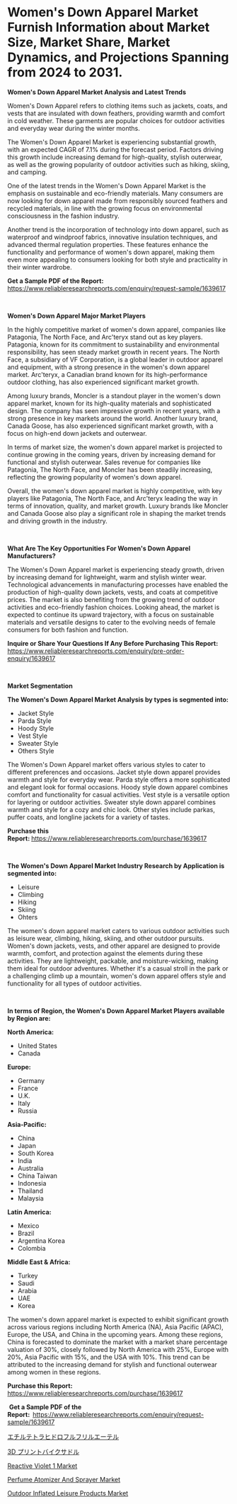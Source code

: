 <p><h1>Women's Down Apparel Market Furnish Information about Market Size, Market Share, Market Dynamics, and Projections Spanning from 2024 to 2031.</h1></p><p><strong>Women's Down Apparel Market Analysis and Latest Trends</strong></p>
<p><p>Women's Down Apparel refers to clothing items such as jackets, coats, and vests that are insulated with down feathers, providing warmth and comfort in cold weather. These garments are popular choices for outdoor activities and everyday wear during the winter months.</p><p>The Women's Down Apparel Market is experiencing substantial growth, with an expected CAGR of 7.1% during the forecast period. Factors driving this growth include increasing demand for high-quality, stylish outerwear, as well as the growing popularity of outdoor activities such as hiking, skiing, and camping.</p><p>One of the latest trends in the Women's Down Apparel Market is the emphasis on sustainable and eco-friendly materials. Many consumers are now looking for down apparel made from responsibly sourced feathers and recycled materials, in line with the growing focus on environmental consciousness in the fashion industry.</p><p>Another trend is the incorporation of technology into down apparel, such as waterproof and windproof fabrics, innovative insulation techniques, and advanced thermal regulation properties. These features enhance the functionality and performance of women's down apparel, making them even more appealing to consumers looking for both style and practicality in their winter wardrobe.</p></p>
<p><strong>Get a Sample PDF of the Report:&nbsp;</strong> <a href="https://www.reliableresearchreports.com/enquiry/request-sample/1639617">https://www.reliableresearchreports.com/enquiry/request-sample/1639617</a></p>
<p>&nbsp;</p>
<p><strong>Women's Down Apparel Major Market Players</strong></p>
<p><p>In the highly competitive market of women's down apparel, companies like Patagonia, The North Face, and Arc'teryx stand out as key players. Patagonia, known for its commitment to sustainability and environmental responsibility, has seen steady market growth in recent years. The North Face, a subsidiary of VF Corporation, is a global leader in outdoor apparel and equipment, with a strong presence in the women's down apparel market. Arc'teryx, a Canadian brand known for its high-performance outdoor clothing, has also experienced significant market growth.</p><p>Among luxury brands, Moncler is a standout player in the women's down apparel market, known for its high-quality materials and sophisticated design. The company has seen impressive growth in recent years, with a strong presence in key markets around the world. Another luxury brand, Canada Goose, has also experienced significant market growth, with a focus on high-end down jackets and outerwear.</p><p>In terms of market size, the women's down apparel market is projected to continue growing in the coming years, driven by increasing demand for functional and stylish outerwear. Sales revenue for companies like Patagonia, The North Face, and Moncler has been steadily increasing, reflecting the growing popularity of women's down apparel.</p><p>Overall, the women's down apparel market is highly competitive, with key players like Patagonia, The North Face, and Arc'teryx leading the way in terms of innovation, quality, and market growth. Luxury brands like Moncler and Canada Goose also play a significant role in shaping the market trends and driving growth in the industry.</p></p>
<p>&nbsp;</p>
<p><strong>What Are The Key Opportunities For Women's Down Apparel Manufacturers?</strong></p>
<p><p>The Women's Down Apparel market is experiencing steady growth, driven by increasing demand for lightweight, warm and stylish winter wear. Technological advancements in manufacturing processes have enabled the production of high-quality down jackets, vests, and coats at competitive prices. The market is also benefiting from the growing trend of outdoor activities and eco-friendly fashion choices. Looking ahead, the market is expected to continue its upward trajectory, with a focus on sustainable materials and versatile designs to cater to the evolving needs of female consumers for both fashion and function.</p></p>
<p><strong>Inquire or Share Your Questions If Any Before Purchasing This Report:</strong> <a href="https://www.reliableresearchreports.com/enquiry/pre-order-enquiry/1639617">https://www.reliableresearchreports.com/enquiry/pre-order-enquiry/1639617</a></p>
<p>&nbsp;</p>
<p><strong>Market Segmentation</strong></p>
<p><strong>The Women's Down Apparel Market Analysis by types is segmented into:</strong></p>
<p><ul><li>Jacket Style</li><li>Parda Style</li><li>Hoody Style</li><li>Vest Style</li><li>Sweater Style</li><li>Others Style</li></ul></p>
<p><p>The Women's Down Apparel market offers various styles to cater to different preferences and occasions. Jacket style down apparel provides warmth and style for everyday wear. Parda style offers a more sophisticated and elegant look for formal occasions. Hoody style down apparel combines comfort and functionality for casual activities. Vest style is a versatile option for layering or outdoor activities. Sweater style down apparel combines warmth and style for a cozy and chic look. Other styles include parkas, puffer coats, and longline jackets for a variety of tastes.</p></p>
<p><strong>Purchase this Report:&nbsp;</strong><a href="https://www.reliableresearchreports.com/purchase/1639617">https://www.reliableresearchreports.com/purchase/1639617</a></p>
<p>&nbsp;</p>
<p><strong>The Women's Down Apparel Market Industry Research by Application is segmented into:</strong></p>
<p><ul><li>Leisure</li><li>Climbing</li><li>Hiking</li><li>Skiing</li><li>Ohters</li></ul></p>
<p><p>The women's down apparel market caters to various outdoor activities such as leisure wear, climbing, hiking, skiing, and other outdoor pursuits. Women's down jackets, vests, and other apparel are designed to provide warmth, comfort, and protection against the elements during these activities. They are lightweight, packable, and moisture-wicking, making them ideal for outdoor adventures. Whether it's a casual stroll in the park or a challenging climb up a mountain, women's down apparel offers style and functionality for all types of outdoor activities.</p></p>
<p>&nbsp;</p>
<p><strong>In terms of Region, the Women's Down Apparel Market Players available by Region are:</strong></p>
<p>
    <p> <strong> North America: </strong>
        <ul>
            <li>United States</li>
            <li>Canada</li>
        </ul>
        </p> 
    <p> <strong> Europe: </strong>
        <ul>
            <li>Germany</li>
            <li>France</li>
            <li>U.K.</li>
            <li>Italy</li>
            <li>Russia</li>
        </ul>
        </p> 
    <p> <strong> Asia-Pacific: </strong>
        <ul>
            <li>China</li>
            <li>Japan</li>
            <li>South Korea</li>
            <li>India</li>
            <li>Australia</li>
            <li>China Taiwan</li>
            <li>Indonesia</li>
            <li>Thailand</li>
            <li>Malaysia</li>
        </ul>
        </p> 
    <p> <strong> Latin America: </strong>
        <ul>
            <li>Mexico</li>
            <li>Brazil</li>
            <li>Argentina Korea</li>
            <li>Colombia</li>
        </ul>
        </p> 
    <p> <strong> Middle East & Africa: </strong>
        <ul>
            <li>Turkey</li>
            <li>Saudi</li>
            <li>Arabia</li>
            <li>UAE</li>
            <li>Korea</li>
        </ul>
    </p>
    </p>
<p><p>The women's down apparel market is expected to exhibit significant growth across various regions including North America (NA), Asia Pacific (APAC), Europe, the USA, and China in the upcoming years. Among these regions, China is forecasted to dominate the market with a market share percentage valuation of 30%, closely followed by North America with 25%, Europe with 20%, Asia Pacific with 15%, and the USA with 10%. This trend can be attributed to the increasing demand for stylish and functional outerwear among women in these regions.</p></p>
<p><strong>Purchase this Report: </strong><a href="https://www.reliableresearchreports.com/purchase/1639617">https://www.reliableresearchreports.com/purchase/1639617</a></p>
<p>&nbsp;<strong>Get a Sample PDF of the Report:&nbsp;&nbsp;</strong><a href="https://www.reliableresearchreports.com/enquiry/request-sample/1639617">https://www.reliableresearchreports.com/enquiry/request-sample/1639617</a></p>
<p><strong></strong></p>
<p><p><a href="https://github.com/joaejkdzgyljvo6/Market-Research-Report-List-1/blob/main/68408037110.md">エチルテトラヒドロフルフリルエーテル</a></p><p><a href="https://github.com/NashBeahan2023/Market-Research-Report-List-1/blob/main/42846267111.md">3D プリントバイクサドル</a></p><p><a href="https://issuu.com/reportprime-2/docs/reactive-violet-1-market-size-2030.pptx">Reactive Violet 1 Market</a></p><p><a href="https://github.com/wusalecollins540tpqoz/Market-Research-Report-List-1/blob/main/perfume-atomizer-and-sprayer-market.md">Perfume Atomizer And Sprayer Market</a></p><p><a href="https://github.com/pjcfca/Market-Research-Report-List-1/blob/main/outdoor-inflated-leisure-products-market.md">Outdoor Inflated Leisure Products Market</a></p></p>